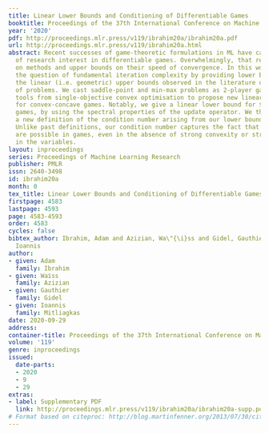 ```yaml
---
title: Linear Lower Bounds and Conditioning of Differentiable Games
booktitle: Proceedings of the 37th International Conference on Machine Learning
year: '2020'
pdf: http://proceedings.mlr.press/v119/ibrahim20a/ibrahim20a.pdf
url: http://proceedings.mlr.press/v119/ibrahim20a.html
abstract: Recent successes of game-theoretic formulations in ML have caused a resurgence
  of research interest in differentiable games. Overwhelmingly, that research focuses
  on methods and upper bounds on their speed of convergence. In this work, we approach
  the question of fundamental iteration complexity by providing lower bounds to complement
  the linear (i.e. geometric) upper bounds observed in the literature on a wide class
  of problems. We cast saddle-point and min-max problems as 2-player games. We leverage
  tools from single-objective convex optimisation to propose new linear lower bounds
  for convex-concave games. Notably, we give a linear lower bound for $n$-player differentiable
  games, by using the spectral properties of the update operator. We then propose
  a new definition of the condition number arising from our lower bound analysis.
  Unlike past definitions, our condition number captures the fact that linear rates
  are possible in games, even in the absence of strong convexity or strong concavity
  in the variables.
layout: inproceedings
series: Proceedings of Machine Learning Research
publisher: PMLR
issn: 2640-3498
id: ibrahim20a
month: 0
tex_title: Linear Lower Bounds and Conditioning of Differentiable Games
firstpage: 4583
lastpage: 4593
page: 4583-4593
order: 4583
cycles: false
bibtex_author: Ibrahim, Adam and Azizian, Wa\"{\i}ss and Gidel, Gauthier and Mitliagkas,
  Ioannis
author:
- given: Adam
  family: Ibrahim
- given: Waı̈ss
  family: Azizian
- given: Gauthier
  family: Gidel
- given: Ioannis
  family: Mitliagkas
date: 2020-09-29
address: 
container-title: Proceedings of the 37th International Conference on Machine Learning
volume: '119'
genre: inproceedings
issued:
  date-parts:
  - 2020
  - 9
  - 29
extras:
- label: Supplementary PDF
  link: http://proceedings.mlr.press/v119/ibrahim20a/ibrahim20a-supp.pdf
# Format based on citeproc: http://blog.martinfenner.org/2013/07/30/citeproc-yaml-for-bibliographies/
---
```

